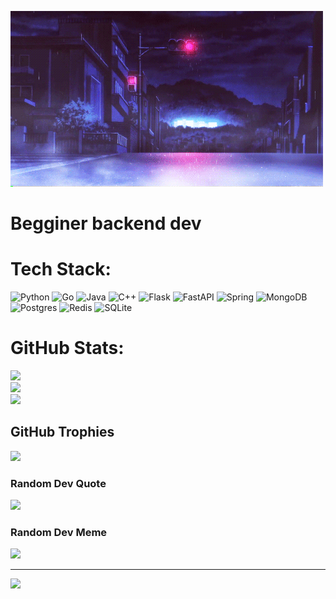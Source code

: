 [![Header](https://github.com/CrossChEp/crosschep/blob/main/assets/pfpf.gif)](https://github.com/CrossChEp)



# Begginer backend dev


# Tech Stack:
![Python](https://img.shields.io/badge/python-3670A0?style=for-the-badge&logo=python&logoColor=ffdd54) ![Go](https://img.shields.io/badge/go-%2300ADD8.svg?style=for-the-badge&logo=go&logoColor=white) ![Java](https://img.shields.io/badge/java-%23ED8B00.svg?style=for-the-badge&logo=java&logoColor=white) ![C++](https://img.shields.io/badge/c++-%2300599C.svg?style=for-the-badge&logo=c%2B%2B&logoColor=white) ![Flask](https://img.shields.io/badge/flask-%23000.svg?style=for-the-badge&logo=flask&logoColor=white) ![FastAPI](https://img.shields.io/badge/FastAPI-005571?style=for-the-badge&logo=fastapi) ![Spring](https://img.shields.io/badge/spring-%236DB33F.svg?style=for-the-badge&logo=spring&logoColor=white) ![MongoDB](https://img.shields.io/badge/MongoDB-%234ea94b.svg?style=for-the-badge&logo=mongodb&logoColor=white) ![Postgres](https://img.shields.io/badge/postgres-%23316192.svg?style=for-the-badge&logo=postgresql&logoColor=white) ![Redis](https://img.shields.io/badge/redis-%23DD0031.svg?style=for-the-badge&logo=redis&logoColor=white) ![SQLite](https://img.shields.io/badge/sqlite-%2307405e.svg?style=for-the-badge&logo=sqlite&logoColor=white)
# GitHub Stats:
![](https://github-readme-stats.vercel.app/api?username=CrossChEp&theme=jolly&hide_border=false&include_all_commits=true&count_private=true)<br/>
![](https://github-readme-streak-stats.herokuapp.com/?user=CrossChEp&theme=jolly&hide_border=false)<br/>
![](https://github-readme-stats.vercel.app/api/top-langs/?username=CrossChEp&theme=jolly&hide_border=false&include_all_commits=true&count_private=true&layout=compact)

## GitHub Trophies
![](https://github-profile-trophy.vercel.app/?username=CrossChEp&theme=tokyonight&no-frame=false&no-bg=false&margin-w=4)

### Random Dev Quote
![](https://quotes-github-readme.vercel.app/api?type=horizontal&theme=tokyonight)

### Random Dev Meme
<img src="https://rm.up.railway.app/" width="512px"/>

---
[![](https://visitcount.itsvg.in/api?id=CrossChEp&icon=0&color=0)](https://visitcount.itsvg.in)
